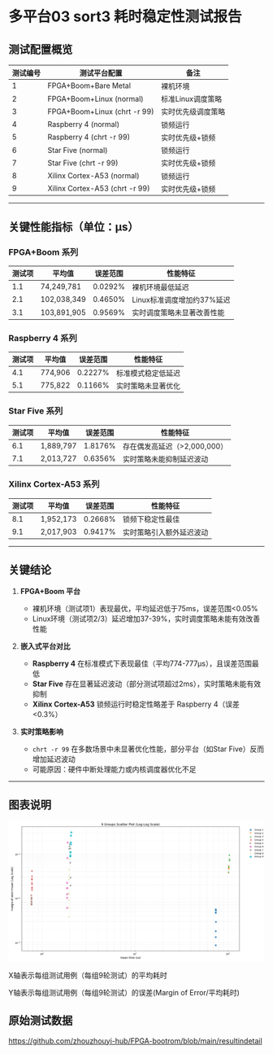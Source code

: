 # 多平台03 sort3 耗时稳定性测试报告

## 测试配置概览
| 测试编号 | 测试平台配置                         | 备注                      |
|----------|--------------------------------------|---------------------------|
| 1        | FPGA+Boom+Bare Metal                 | 裸机环境                  |
| 2        | FPGA+Boom+Linux (normal)             | 标准Linux调度策略         |
| 3        | FPGA+Boom+Linux (chrt -r 99)         | 实时优先级调度策略        |
| 4        | Raspberry 4 (normal)                 | 锁频运行                  |
| 5        | Raspberry 4 (chrt -r 99)             | 实时优先级+锁频           |
| 6        | Star Five (normal)                   | 锁频运行                  |
| 7        | Star Five (chrt -r 99)               | 实时优先级+锁频           |
| 8        | Xilinx Cortex-A53 (normal)           | 锁频运行                  |
| 9        | Xilinx Cortex-A53 (chrt -r 99)       | 实时优先级+锁频           |

---

## 关键性能指标（单位：μs）

### FPGA+Boom 系列
| 测试项 | 平均值       | 误差范围   | 性能特征                     |
|--------|--------------|------------|------------------------------|
| 1.1    | 74,249,781   | 0.0292%    | 裸机环境最低延迟             |
| 2.1    | 102,038,349  | 0.4650%    | Linux标准调度增加约37%延迟   |
| 3.1    | 103,891,905  | 0.9569%    | 实时调度策略未显著改善性能   |

### Raspberry 4 系列
| 测试项 | 平均值   | 误差范围   | 性能特征                     |
|--------|----------|------------|------------------------------|
| 4.1    | 774,906  | 0.2227%    | 标准模式稳定低延迟           |
| 5.1    | 775,822  | 0.1166%    | 实时策略未显著优化           |

### Star Five 系列
| 测试项 | 平均值    | 误差范围   | 性能特征                     |
|--------|-----------|------------|------------------------------|
| 6.1    | 1,889,797 | 1.8176%    | 存在偶发高延迟（>2,000,000） |
| 7.1    | 2,013,727 | 0.6356%    | 实时策略未能抑制延迟波动     |

### Xilinx Cortex-A53 系列
| 测试项 | 平均值    | 误差范围   | 性能特征                     |
|--------|-----------|------------|------------------------------|
| 8.1    | 1,952,173 | 0.2668%    | 锁频下稳定性最佳             |
| 9.1    | 2,017,903 | 0.9417%    | 实时策略引入额外延迟波动     |

---

## 关键结论
1. **FPGA+Boom 平台**  
   - 裸机环境（测试项1）表现最优，平均延迟低于75ms，误差范围<0.05%  
   - Linux环境（测试项2/3）延迟增加37-39%，实时调度策略未能有效改善性能

2. **嵌入式平台对比**  
   - **Raspberry 4** 在标准模式下表现最佳（平均774-777μs），且误差范围最低  
   - **Star Five** 存在显著延迟波动（部分测试项超过2ms），实时策略未能有效抑制  
   - **Xilinx Cortex-A53** 锁频运行时稳定性略差于 Raspberry 4（误差<0.3%）

3. **实时策略影响**  
   - `chrt -r 99` 在多数场景中未显著优化性能，部分平台（如Star Five）反而增加延迟波动  
   - 可能原因：硬件中断处理能力或内核调度器优化不足

---

## 图表说明
![Figure 1](Figure_1.png)

X轴表示每组测试用例（每组9轮测试）的平均耗时

Y轴表示每组测试用例（每组9轮测试）的误差(Margin of Error/平均耗时)


## 原始测试数据

https://github.com/zhouzhouyi-hub/FPGA-bootrom/blob/main/resultindetail